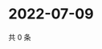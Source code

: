 # 2022-07-09

共 0 条

<!-- BEGIN WEIBO -->
<!-- 最后更新时间 Sat Jul 09 2022 21:16:39 GMT+0800 (China Standard Time) -->

<!-- END WEIBO -->
